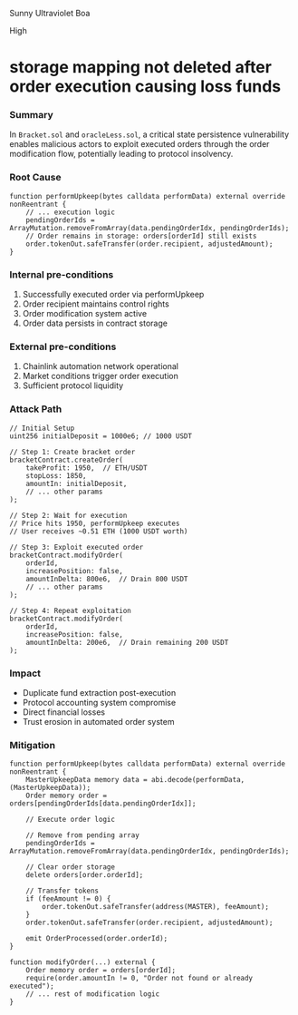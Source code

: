 Sunny Ultraviolet Boa

High

# storage mapping not deleted after order execution causing loss funds

### Summary

In `Bracket.sol` and `oracleLess.sol`, a critical state persistence vulnerability enables malicious actors to exploit executed orders through the order modification flow, potentially leading to protocol insolvency.

### Root Cause

```solidity
function performUpkeep(bytes calldata performData) external override nonReentrant {
    // ... execution logic
    pendingOrderIds = ArrayMutation.removeFromArray(data.pendingOrderIdx, pendingOrderIds);
    // Order remains in storage: orders[orderId] still exists
    order.tokenOut.safeTransfer(order.recipient, adjustedAmount);
}
```

### Internal pre-conditions

1. Successfully executed order via performUpkeep
2. Order recipient maintains control rights
3. Order modification system active
4. Order data persists in contract storage

### External pre-conditions

1. Chainlink automation network operational
2. Market conditions trigger order execution
3. Sufficient protocol liquidity

### Attack Path

```solidity
// Initial Setup
uint256 initialDeposit = 1000e6; // 1000 USDT

// Step 1: Create bracket order
bracketContract.createOrder(
    takeProfit: 1950,  // ETH/USDT
    stopLoss: 1850,
    amountIn: initialDeposit,
    // ... other params
);

// Step 2: Wait for execution
// Price hits 1950, performUpkeep executes
// User receives ~0.51 ETH (1000 USDT worth)

// Step 3: Exploit executed order
bracketContract.modifyOrder(
    orderId,
    increasePosition: false,
    amountInDelta: 800e6,  // Drain 800 USDT
    // ... other params
);

// Step 4: Repeat exploitation
bracketContract.modifyOrder(
    orderId,
    increasePosition: false,
    amountInDelta: 200e6,  // Drain remaining 200 USDT
);
```

### Impact

- Duplicate fund extraction post-execution
- Protocol accounting system compromise
- Direct financial losses
- Trust erosion in automated order system

### Mitigation

```solidity
function performUpkeep(bytes calldata performData) external override nonReentrant {
    MasterUpkeepData memory data = abi.decode(performData, (MasterUpkeepData));
    Order memory order = orders[pendingOrderIds[data.pendingOrderIdx]];
    
    // Execute order logic
    
    // Remove from pending array
    pendingOrderIds = ArrayMutation.removeFromArray(data.pendingOrderIdx, pendingOrderIds);
    
    // Clear order storage
    delete orders[order.orderId];
    
    // Transfer tokens
    if (feeAmount != 0) {
        order.tokenOut.safeTransfer(address(MASTER), feeAmount);
    }
    order.tokenOut.safeTransfer(order.recipient, adjustedAmount);
    
    emit OrderProcessed(order.orderId);
}

function modifyOrder(...) external {
    Order memory order = orders[orderId];
    require(order.amountIn != 0, "Order not found or already executed");
    // ... rest of modification logic
}
```